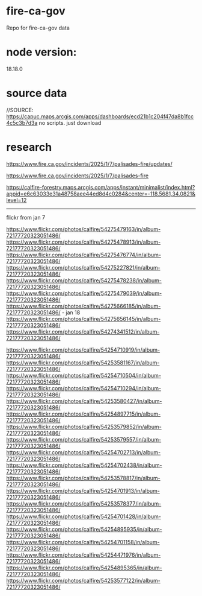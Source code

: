 # fire-ca-gov
Repo for fire-ca-gov data

# node version:
18.18.0

# source data
//SOURCE: https://capuc.maps.arcgis.com/apps/dashboards/ecd21b1c204f47da8b1fcc4c5c3b7d3a
no scripts.  just download


# research
https://www.fire.ca.gov/incidents/2025/1/7/palisades-fire/updates/

https://www.fire.ca.gov/incidents/2025/1/7/palisades-fire

https://calfire-forestry.maps.arcgis.com/apps/instant/minimalist/index.html?appid=e6c63033e31a48758aee44ed8d4c0284&center=-118.5681,34.0821&level=12

---

flickr from jan 7

https://www.flickr.com/photos/calfire/54275479163/in/album-72177720323051486/
https://www.flickr.com/photos/calfire/54275478913/in/album-72177720323051486/
https://www.flickr.com/photos/calfire/54275476774/in/album-72177720323051486/
https://www.flickr.com/photos/calfire/54275227821/in/album-72177720323051486/
https://www.flickr.com/photos/calfire/54275478238/in/album-72177720323051486/
https://www.flickr.com/photos/calfire/54275479039/in/album-72177720323051486/
https://www.flickr.com/photos/calfire/54275666185/in/album-72177720323051486/ - jan 18
https://www.flickr.com/photos/calfire/54275656145/in/album-72177720323051486/
https://www.flickr.com/photos/calfire/54274341512/in/album-72177720323051486/

https://www.flickr.com/photos/calfire/54254710919/in/album-72177720323051486/
https://www.flickr.com/photos/calfire/54253581167/in/album-72177720323051486/
https://www.flickr.com/photos/calfire/54254710504/in/album-72177720323051486/
https://www.flickr.com/photos/calfire/54254710294/in/album-72177720323051486/
https://www.flickr.com/photos/calfire/54253580427/in/album-72177720323051486/
https://www.flickr.com/photos/calfire/54254897715/in/album-72177720323051486/
https://www.flickr.com/photos/calfire/54253579852/in/album-72177720323051486/
https://www.flickr.com/photos/calfire/54253579557/in/album-72177720323051486/
https://www.flickr.com/photos/calfire/54254702713/in/album-72177720323051486/
https://www.flickr.com/photos/calfire/54254702438/in/album-72177720323051486/
https://www.flickr.com/photos/calfire/54253578817/in/album-72177720323051486/
https://www.flickr.com/photos/calfire/54254701913/in/album-72177720323051486/
https://www.flickr.com/photos/calfire/54253578377/in/album-72177720323051486/
https://www.flickr.com/photos/calfire/54254701428/in/album-72177720323051486/
https://www.flickr.com/photos/calfire/54254895935/in/album-72177720323051486/
https://www.flickr.com/photos/calfire/54254701158/in/album-72177720323051486/
https://www.flickr.com/photos/calfire/54254471976/in/album-72177720323051486/
https://www.flickr.com/photos/calfire/54254895365/in/album-72177720323051486/
https://www.flickr.com/photos/calfire/54253577122/in/album-72177720323051486/